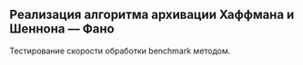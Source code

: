 ## Реализация алгоритма архивации Хаффмана и Шеннона — Фано

Тестирование скорости обработки benchmark методом.
